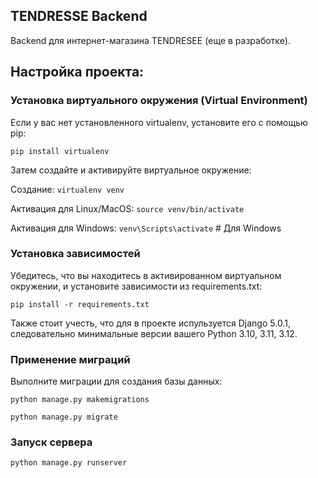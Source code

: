 ## TENDRESSE Backend

Backend для интернет-магазина TENDRESEE (еще в разработке).

## Настройка проекта:

### Установка виртуального окружения (Virtual Environment)
Если у вас нет установленного virtualenv, установите его с помощью pip:

<code>pip install virtualenv</code>

Затем создайте и активируйте виртуальное окружение:

Создание: <code>virtualenv venv</code>

Активация для Linux/MacOS: <code>source venv/bin/activate</code>

Активация для Windows: <code>venv\Scripts\activate</code>  # Для Windows

### Установка зависимостей

Убедитесь, что вы находитесь в активированном виртуальном окружении, и установите зависимости из requirements.txt:

<code>pip install -r requirements.txt</code>

Также стоит учесть, что для в проекте испульзуется Django 5.0.1, следовательно минимальные версии вашего Python 3.10, 3.11, 3.12.

### Применение миграций

Выполните миграции для создания базы данных:

<code>python manage.py makemigrations</code>

<code>python manage.py migrate</code>

### Запуск сервера

<code>python manage.py runserver</code>